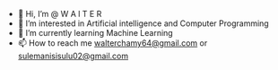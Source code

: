 - 👋 Hi, I’m @ W A l T E R
- 👀 I’m interested in Artificial intelligence and Computer Programming 
- 🌱 I’m currently learning Machine Learning
- 📫 How to reach me walterchamy64@gmail.com or sulemanisisulu02@gmail.com

<!---
SISULU255/SISULU255 is a ✨ special ✨ repository because its `README.md` (this file) appears on your GitHub profile.
You can click the Preview link to take a look at your changes.
--->
